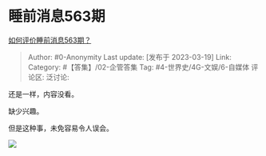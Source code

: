 # 睡前消息563期
[如何评价睡前消息563期？](https://www.zhihu.com/question/589313028/answer/2943690437)

> Author: #0-Anonymity
> Last update: [发布于 2023-03-19]
> Link:
> Category: #【答集】/02-企管答集
> Tag: #4-世界史/4G-文娱/6-自媒体
> 评论区:
> 泛讨论:

还是一样，内容没看。

缺少兴趣。

但是这种事，未免容易令人误会。

![](https://picx.zhimg.com/50/v2-26f07eed37cc08107c6834c6cb495364_720w.jpg?source=1940ef5c)
